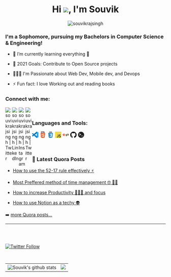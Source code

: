 <h1 align ="center">Hi <img src="https://github.com/TheDudeThatCode/TheDudeThatCode/blob/master/Assets/Hi.gif" width="29px">, I'm Souvik</h1>

<p align="center"> <img src="https://komarev.com/ghpvc/?username=souvikrajsingh&label=Profile%20views&color=0e75b6&style=flat" alt="souvikrajsingh" /> </p>





### I'm a Sophomore, pursuing my Bachelors in Computer Science & Engineering!

- 🌱 I’m currently learning everything 🤣

- 🥅 2021 Goals: Contribute to Open Source projects

- 👨🏽‍💻 I'm Passionate about Web Dev, Mobile dev, and Devops

- ⚡ Fun fact: I love Working out and reading books

### Connect with me:


[<img align="left" alt="souvikrajsingh | Twitter" width="21px" src="https://cdn.jsdelivr.net/npm/simple-icons@v3/icons/twitter.svg" />][twitter]
[<img align="left" alt="souvikrajsingh | LinkedIn" width="21px" src="https://cdn.jsdelivr.net/npm/simple-icons@v3/icons/linkedin.svg" />][linkedin]
[<img align="left" alt="souvikrajsingh | Instagram" width="21px" src="https://cdn.jsdelivr.net/npm/simple-icons@v3/icons/instagram.svg" />][instagram]
[<img align="left" alt="souvikrajsingh | Twitter" width="21px" src="https://cdn.jsdelivr.net/npm/simple-icons@v3/icons/quora.svg" />][quora]

<br />

### Languages and Tools:

<code><img height="20" src="https://raw.githubusercontent.com/github/explore/80688e429a7d4ef2fca1e82350fe8e3517d3494d/topics/visual-studio-code/visual-studio-code.png"></code>
<code><img height="20" src="https://raw.githubusercontent.com/github/explore/80688e429a7d4ef2fca1e82350fe8e3517d3494d/topics/html/html.png"></code>
<code><img height="20" src="https://raw.githubusercontent.com/github/explore/80688e429a7d4ef2fca1e82350fe8e3517d3494d/topics/css/css.png"></code>
<code><img height="20" src="https://raw.githubusercontent.com/github/explore/80688e429a7d4ef2fca1e82350fe8e3517d3494d/topics/javascript/javascript.png"></code>
<code><img height="20" src="https://raw.githubusercontent.com/github/explore/80688e429a7d4ef2fca1e82350fe8e3517d3494d/topics/git/git.png"></code>
<code><img height="20" src="https://raw.githubusercontent.com/github/explore/78df643247d429f6cc873026c0622819ad797942/topics/github/github.png"></code>
<code><img height="20" src="https://raw.githubusercontent.com/github/explore/80688e429a7d4ef2fca1e82350fe8e3517d3494d/topics/terminal/terminal.png"></code>  

<br />

### 📕 Latest Quora Posts

<!-- BLOG-POST-LIST:START -->
- [How to use the 52-17 rule effectively ⚡](https://www.quora.com/How-can-I-use-the-52-17-rule-effectively-in-my-studies/answer/Souvik-Raj-Singh)

- [Most Preffered method of time management 🤓 ☝🏽](https://www.quora.com/What-is-your-preferred-method-of-time-management-and-why/answer/Souvik-Raj-Singh)

- [How to increase Productivity 👨🏽‍💻 and focus](https://www.quora.com/How-do-you-increase-productivity-and-focus)

- [How to use Notion as a techy 👽](https://www.quora.com/How-do-you-take-the-most-out-of-productivity-tools-and-which-ones-do-you-recommend)

<!-- BLOG-POST-LIST:END -->

➡️ [more Quora posts...](https://www.quora.com/profile/Souvik-Raj-Singh)

---

  <!-- <summary>:zap: GitHub Stats</summary> -->
<br/>
<br />

[![Twitter Follow](https://img.shields.io/twitter/follow/souvikrajsingh?color=1DA1F2&logo=twitter&style=for-the-badge)](https://twitter.com/intent/follow?original_referer=https://github.com/souvikrajsingh&screen_name=souvikrajsingh)
<!-- Github stats  -->


  
   <table>
    <tr>
      <td align="left">
        <img width="500" src="https://github-readme-stats.vercel.app/api?username=souvikrajsingh&show_icons=true&include_all_commits=true&theme=tokyonight" alt="Souvik's github stats" />
      </td>
    </td>
  <td align="right">
      <img width="500%" src="https://github-readme-streak-stats.herokuapp.com/?user=souvikrajsingh&show_icons=true&theme=tokyonight" />
</td>
  </tr>
<!--   </table>
  <table>
    <tr>
      <td align="center">
        <img width="100%" src="https://activity-graph.herokuapp.com/graph?username=souvikrajsingh&show_icons=true&count_private=true&theme=rogue&area=true&hide_border=true" />
    </tr>
  </table></h1> -->
  




<!-- <img align="center"  src="https://github-readme-stats.vercel.app/api?username=souvikrajsingh&show_icons=true&include_all_commits=true&theme=tokyonight" alt="Souvik's github stats" /> -->



<br />

<!-- Contribution graph  -->

<!-- <img align= "center" src="https://activity-graph.herokuapp.com/graph?username=souvikrajsingh&show_icons=true&count_private=true&theme=rogue&area=true&hide_border=true" />  -->

<!-- [![GitHub Streak](https://github-readme-streak-stats.herokuapp.com/?user=souvikrajsingh)](https://github.com/souvikrajsingh) -->

<!-- [![Top Langs](https://github-readme-stats.vercel.app/api/top-langs/?username=souvikrajsingh&layout=compact)](https://github.com/souvikrajsingh) -->

<!-- references -->

[twitter]: https://twitter.com/souvikrajsingh
[instagram]: https://instagram.com/souvikrajsingh
[quora]: https://www.quora.com/profile/Souvik-Raj-Singh
[linkedin]: https://www.linkedin.com/in/souvik-raj-singh-9650bb187/


